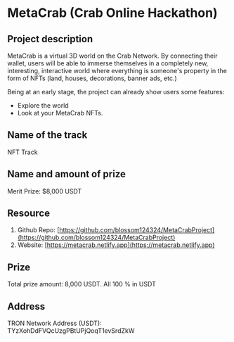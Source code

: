# MetaCrab (Crab Online Hackathon)
## **Project description**
MetaCrab is a virtual 3D world on the Crab Network.
By connecting their wallet, users will be able to immerse themselves in a completely new, interesting, interactive world where everything is someone's property in the form of NFTs (land, houses, decorations, banner ads, etc.)

Being at an early stage, the project can already show users some features:
- Explore the world
- Look at your MetaCrab NFTs.

## **Name of the track**
NFT Track
## **Name and amount of prize**
Merit Prize: $8,000 USDT
## **Resource**
1. Github Repo: [https://github.com/blossom124324/MetaCrabProject](https://github.com/blossom124324/MetaCrabProject)
2. Website: [https://metacrab.netlify.app](https://metacrab.netlify.app)
## **Prize**
Total prize amount: 8,000 USDT. All 100 % in USDT

## **Address**
TRON Network Address (USDT): TYzXohDdFVQcUzgPBtUPjQoqT1evSrdZkW
